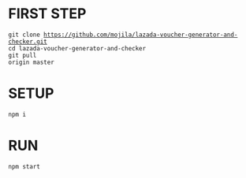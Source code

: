 # FIRST STEP
<code>git clone https://github.com/mojila/lazada-voucher-generator-and-checker.git</code><br>
<code>cd lazada-voucher-generator-and-checker</code><br>
<code>git pull origin master</code><br>

# SETUP
<code>npm i</code>

# RUN
<code>npm start</code>